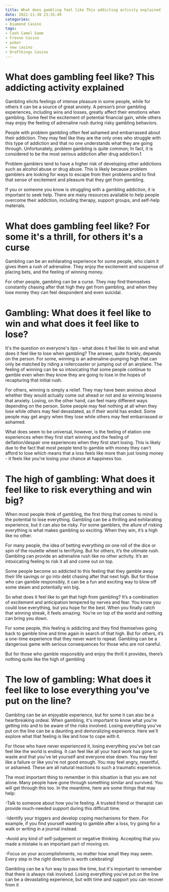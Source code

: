 ```yaml
---
title: What does gambling feel like This addicting activity explained
date: 2022-11-30 23:35:49
categories:
- Diamond Casino
tags:
- Cash Camel Game
- Fresno Casino
- poker
- new casino
- Draftkings Casino
---
```



#  What does gambling feel like? This addicting activity explained

Gambling elicits feelings of intense pleasure in some people, while for others it can be a source of great anxiety. A person’s prior gambling experiences, including wins and losses, greatly affect their emotions when gambling. Some feel the excitement of potential financial gain, while others may enjoy the feeling of adrenaline rush during risky gambling behaviors.

People with problem gambling often feel ashamed and embarrassed about their addiction. They may feel like they are the only ones who struggle with this type of addiction and that no one understands what they are going through. Unfortunately, problem gambling is quite common; In fact, it is considered to be the most serious addiction after drug addiction.1

Problem gamblers tend to have a higher risk of developing other addictions such as alcohol abuse or drug abuse. This is likely because problem gamblers are looking for ways to escape from their problems and to find that sense of excitement and pleasure that they get from gambling.

If you or someone you know is struggling with a gambling addiction, it is important to seek help. There are many resources available to help people overcome their addiction, including therapy, support groups, and self-help materials.

#  What does gambling feel like? For some it's a thrill, for others it's a curse

Gambling can be an exhilarating experience for some people, who claim it gives them a rush of adrenaline. They enjoy the excitement and suspense of placing bets, and the feeling of winning money.

For other people, gambling can be a curse. They may find themselves constantly chasing after that high they get from gambling, and when they lose money they can feel despondent and even suicidal.

#  Gambling: What does it feel like to win and what does it feel like to lose?

It's the question on everyone's lips - what does it feel like to win and what does it feel like to lose when gambling? The answer, quite frankly, depends on the person. For some, winning is an adrenaline-pumping high that can only be matched by riding a rollercoaster or jumping out of an airplane. The feeling of winning can be so intoxicating that some people continue to gamble even when they know they are going to lose in the hopes of recapturing that initial rush.

For others, winning is simply a relief. They may have been anxious about whether they would actually come out ahead or not and so winning lessens that anxiety. Losing, on the other hand, can feel many different ways depending on the person. Some people may feel nothing at all when they lose while others may feel devastated, as if their world has ended. Some people may get angry when they lose while others may feel embarrassed or ashamed.

What does seem to be universal, however, is the feeling of elation one experiences when they first start winning and the feeling of deflation/despair one experiences when they first start losing. This is likely due to the fact that most people tend to gamble with money they can't afford to lose which means that a loss feels like more than just losing money - it feels like you're losing your chance at happiness too.

#  The high of gambling: What does it feel like to risk everything and win big?

When most people think of gambling, the first thing that comes to mind is the potential to lose everything. Gambling can be a thrilling and exhilarating experience, but it can also be risky. For some gamblers, the allure of risking everything is what makes gambling so exciting. When they win, it’s a high like no other.

For many people, the idea of betting everything on one roll of the dice or spin of the roulette wheel is terrifying. But for others, it’s the ultimate rush. Gambling can provide an adrenaline rush like no other activity. It’s an intoxicating feeling to risk it all and come out on top.

Some people become so addicted to this feeling that they gamble away their life savings or go into debt chasing after that next high. But for those who can gamble responsibly, it can be a fun and exciting way to blow off some steam and potentially win big.

So what does it feel like to get that high from gambling? It’s a combination of excitement and anticipation tempered by nerves and fear. You know you could lose everything, but you hope for the best. When you finally catch that winning streak, it feels amazing. You’re on top of the world and nothing can bring you down.

For some people, this feeling is addicting and they find themselves going back to gamble time and time again in search of that high. But for others, it’s a one-time experience that they never want to repeat. Gambling can be a dangerous game with serious consequences for those who are not careful.

But for those who gamble responsibly and enjoy the thrill it provides, there’s nothing quite like the high of gambling

#  The low of gambling: What does it feel like to lose everything you've put on the line?

Gambling can be an enjoyable experience, but for some it can also be a heartbreaking ordeal. When gambling, it's important to know what you're getting into and to be aware of the risks involved. Losing everything you've put on the line can be a daunting and demoralizing experience. Here we'll explore what that feeling is like and how to cope with it.

For those who have never experienced it, losing everything you've bet can feel like the world is ending. It can feel like all your hard work has gone to waste and that you've let yourself and everyone else down. You may feel like a failure or like you're not good enough. You may feel angry, resentful, or ashamed. These are all natural reactions to such a traumatic experience.

The most important thing to remember in this situation is that you are not alone. Many people have gone through something similar and survived. You will get through this too. In the meantime, here are some things that may help:

-Talk to someone about how you're feeling. A trusted friend or therapist can provide much-needed support during this difficult time.

-Identify your triggers and develop coping mechanisms for them. For example, if you find yourself wanting to gamble after a loss, try going for a walk or writing in a journal instead.

-Avoid any kind of self-judgement or negative thinking. Accepting that you made a mistake is an important part of moving on.

-Focus on your accomplishments, no matter how small they may seem. Every step in the right direction is worth celebrating!

Gambling can be a fun way to pass the time, but it's important to remember that there is always risk involved. Losing everything you've put on the line can be a devastating experience, but with time and support you can recover from it